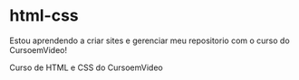 # html-css

Estou aprendendo a criar sites e gerenciar meu repositorio com o curso do CursoemVideo!

 Curso de HTML e CSS do CursoemVideo
